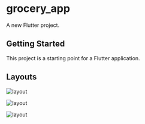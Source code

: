 # grocery_app

A new Flutter project.

## Getting Started

This project is a starting point for a Flutter application.


## Layouts

![layout](https://drive.google.com/uc?id=1fhi_7RDiUqBTQZXAVZZqBIeWyEP2BPzD)

![layout](https://drive.google.com/uc?id=1LQoX_TB3Ud1jawogW23sv2OdFHNNVgJK)

![layout](https://drive.google.com/uc?id=18gY7BJLeV1vjVaTp_RSQpvnNdV_sl-L6)
